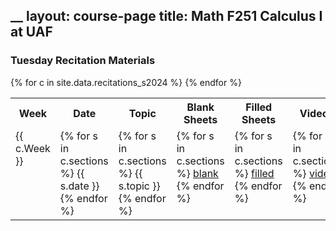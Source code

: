 __
layout: course-page
title: Math F251 Calculus I at UAF
---

### Tuesday Recitation Materials

<div class="x-scroll">
<table class="asst-table">
<tr><th>Week</th><th>Date</th><th>Topic</th><th>Blank Sheets</th><th>Filled Sheets</th><th>Videos</th></tr>
{% for c in site.data.recitations_s2024 %}
<tr valign="top">
  <td>
    {{ c.Week }}
 </td>
  <td>
    {% for s in c.sections %}
      {{ s.date }}
    {% endfor %}
 </td>
  <td>
    {% for s in c.sections %}
      {{ s.topic }}
    {% endfor %}
 </td>
  <td>
    {% for s in c.sections %}
      <a href="assets/recitations/Spring2022/{{s.blank}}">blank</a><br>
    {% endfor %}
 </td>
  <td>
    {% for s in c.sections %}
      <a href="assets/recitations/Spring2022/{{s.filled}}">filled</a><br>
    {% endfor %}
 </td>
  <td>
    {% for s in c.sections %}
      <a href="{{s.video}}">video</a><br>
    {% endfor %}
 </td>
</tr>
{% endfor %}
</table>
</div>
